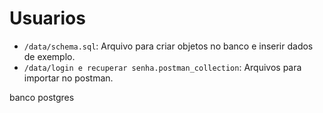 # Usuarios
- `/data/schema.sql`: Arquivo para criar objetos no banco e inserir dados de exemplo.
- `/data/login e recuperar senha.postman_collection`: Arquivos para importar no postman.


banco postgres
